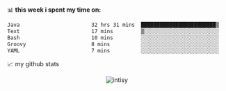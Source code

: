 📊 **this week i spent my time on:**
<!--START_SECTION:waka-->

```txt
Java                       32 hrs 31 mins  ████████████████████████▒   97.35 %
Text                       17 mins         ▒░░░░░░░░░░░░░░░░░░░░░░░░   00.87 %
Bash                       10 mins         ░░░░░░░░░░░░░░░░░░░░░░░░░   00.51 %
Groovy                     8 mins          ░░░░░░░░░░░░░░░░░░░░░░░░░   00.45 %
YAML                       7 mins          ░░░░░░░░░░░░░░░░░░░░░░░░░   00.39 %
```

<!--END_SECTION:waka-->


📈 my github stats

<p align="center"> <img src="https://github-readme-stats.vercel.app/api?username=intisy&show_icons=true&theme=gotham" alt="intisy" />




